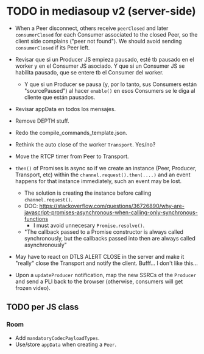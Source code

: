 # TODO in mediasoup v2 (server-side)

* When a Peer disconnect, others receive `peerClosed` and later `consumerClosed` for each Consumer associated to the closed Peer, so the client side complains ("peer not found"). We should avoid sending `consumerClosed` if its Peer left.

* Revisar que si un Producer JS empieza pausado, esté tb pausado en el worker y en el Consumer JS asociado. Y que si un Consumer JS se habilita pausado, que se entere tb el Consumer del worker.
  - Y que si un Producer se pausa (y, por lo tanto, sus Consumers están "sourcePaused") al hacer `enable()` en esos Consumers se le diga al cliente que están pausados.

* Revisar appData en todos los mensajes.

* Remove DEPTH stuff.

* Redo the compile_commands_template.json.

* Rethink the auto close of the worker `Transport`. Yes/no?

* Move the RTCP timer from Peer to Transport.

* `then()` of Promises is async so if we create an instance (Peer, Producer, Transport, etc) within the `channel.request().then(....)` and an event happens for that instance immediately, such an event may be lost.
  - The solution is creating the instance before calling `channel.request()`.
  - DOC: https://stackoverflow.com/questions/36726890/why-are-javascript-promises-asynchronous-when-calling-only-synchronous-functions
    + I must avoid unnecesary `Promise.resolve()`.
  - "The callback passed to a Promise constructor is always called synchronously, but the callbacks passed into then are always called asynchronously"

* May have to react on DTLS ALERT CLOSE in the server and make it "really" close the Transport and notify the client. Bufff... I don't like this...

* Upon a `updateProducer` notification, map the new SSRCs of the `Producer` and send a PLI back to the browser (otherwise, consumers will get frozen video).


## TODO per JS class

### Room

* Add `mandatoryCodecPayloadTypes`.
* Use/store `appData` when creating a `Peer`.
